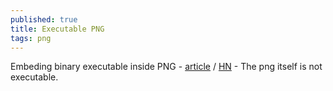 ```yaml
---
published: true
title: Executable PNG
tags: png
---
```

Embeding binary executable inside PNG - [article](https://djharper.dev/) / [HN](https://news.ycombinator.com/item?id=25543191)  - The png itself is not executable.

